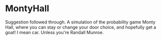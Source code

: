 MontyHall
=========

Suggestion followed through.  A simulation of the probability game Monty Hall, where you can stay or change your door choice, and hopefully get a goat!   I mean car.  Unless you're Randall Munroe.
